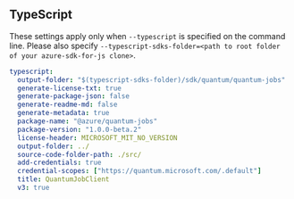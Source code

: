 ## TypeScript

These settings apply only when `--typescript` is specified on the command line.
Please also specify `--typescript-sdks-folder=<path to root folder of your azure-sdk-for-js clone>`.

```yaml $(typescript)
typescript:
  output-folder: "$(typescript-sdks-folder)/sdk/quantum/quantum-jobs"
  generate-license-txt: true
  generate-package-json: false
  generate-readme-md: false
  generate-metadata: true
  package-name: "@azure/quantum-jobs"
  package-version: "1.0.0-beta.2"
  license-header: MICROSOFT_MIT_NO_VERSION
  output-folder: ../
  source-code-folder-path: ./src/
  add-credentials: true
  credential-scopes: ["https://quantum.microsoft.com/.default"]
  title: QuantumJobClient
  v3: true
```
